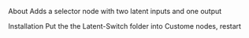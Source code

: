 About
  Adds a selector node with two latent inputs and one output

Installation
  Put the the Latent-Switch folder into Custome nodes, restart
